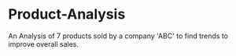 # Product-Analysis
An Analysis of 7 products sold by a company 'ABC' to find trends to improve overall sales.
